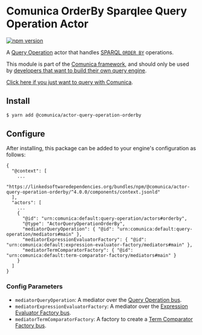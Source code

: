# Comunica OrderBy Sparqlee Query Operation Actor

[![npm version](https://badge.fury.io/js/%40comunica%2Factor-query-operation-orderby.svg)](https://www.npmjs.com/package/@comunica/actor-query-operation-orderby)

A [Query Operation](https://github.com/comunica/comunica/tree/master/packages/bus-query-operation) actor that handles [SPARQL `ORDER BY`](https://www.w3.org/TR/sparql11-query/#sparqlOrderBy) operations.

This module is part of the [Comunica framework](https://github.com/comunica/comunica),
and should only be used by [developers that want to build their own query engine](https://comunica.dev/docs/modify/).

[Click here if you just want to query with Comunica](https://comunica.dev/docs/query/).

## Install

```bash
$ yarn add @comunica/actor-query-operation-orderby
```

## Configure

After installing, this package can be added to your engine's configuration as follows:
```text
{
  "@context": [
    ...
    "https://linkedsoftwaredependencies.org/bundles/npm/@comunica/actor-query-operation-orderby/^4.0.0/components/context.jsonld"
  ],
  "actors": [
    ...
    {
      "@id": "urn:comunica:default:query-operation/actors#orderby",
      "@type": "ActorQueryOperationOrderBy",
      "mediatorQueryOperation": { "@id": "urn:comunica:default:query-operation/mediators#main" },
      "mediatorExpressionEvaluatorFactory": { "@id": "urn:comunica:default:expression-evaluator-factory/mediators#main" },
      "mediatorTermComparatorFactory": { "@id": "urn:comunica:default:term-comparator-factory/mediators#main" }
    }
  ]
}
```

### Config Parameters

* `mediatorQueryOperation`: A mediator over the [Query Operation bus](https://github.com/comunica/comunica/tree/master/packages/bus-query-operation).
* `mediatorExpressionEvaluatorFactory`: A mediator over the [Expression Evaluator Factory bus](https://github.com/comunica/comunica/tree/master/packages/bus-expression-evaluator-factory).
* `mediatorTermComparatorFactory`: A factory to create a [Term Comparator Factory bus](https://github.com/comunica/comunica/tree/master/packages/bus-term-comparator-factory).
